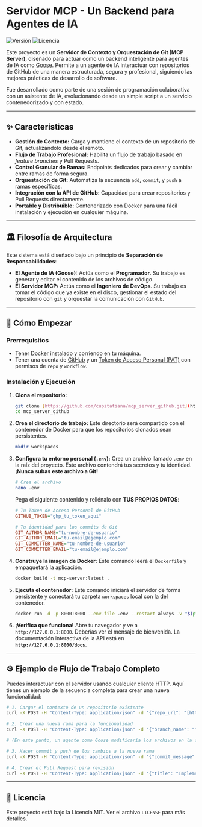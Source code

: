 # Servidor MCP - Un Backend para Agentes de IA
![Versión](https://img.shields.io/badge/version-4.0%20(Portable)-blue) ![Licencia](https://img.shields.io/badge/license-MIT-green)

Este proyecto es un **Servidor de Contexto y Orquestación de Git (MCP Server)**, diseñado para actuar como un backend inteligente para agentes de IA como [Goose](https://github.com/block/goose). Permite a un agente de IA interactuar con repositorios de GitHub de una manera estructurada, segura y profesional, siguiendo las mejores prácticas de desarrollo de software.

Fue desarrollado como parte de una sesión de programación colaborativa con un asistente de IA, evolucionando desde un simple script a un servicio contenedorizado y con estado.

---
## ✨ Características

* **Gestión de Contexto:** Carga y mantiene el contexto de un repositorio de Git, actualizándolo desde el remoto.
* **Flujo de Trabajo Profesional:** Habilita un flujo de trabajo basado en *feature branches* y Pull Requests.
* **Control Granular de Ramas:** Endpoints dedicados para crear y cambiar entre ramas de forma segura.
* **Orquestación de Git:** Automatiza la secuencia `add`, `commit`, y `push` a ramas específicas.
* **Integración con la API de GitHub:** Capacidad para crear repositorios y Pull Requests directamente.
* **Portable y Distribuible:** Contenerizado con Docker para una fácil instalación y ejecución en cualquier máquina.

---
## 🏛️ Filosofía de Arquitectura

Este sistema está diseñado bajo un principio de **Separación de Responsabilidades**:

* **El Agente de IA (Goose):** Actúa como el **Programador**. Su trabajo es generar y editar el contenido de los archivos de código.
* **El Servidor MCP:** Actúa como el **Ingeniero de DevOps**. Su trabajo es tomar el código que ya existe en el disco, gestionar el estado del repositorio con `git` y orquestar la comunicación con `GitHub`.

---
## 🚀 Cómo Empezar

### Prerrequisitos
* Tener [Docker](https://www.docker.com/get-started/) instalado y corriendo en tu máquina.
* Tener una cuenta de [GitHub](https://github.com/) y un [Token de Acceso Personal (PAT)](https://github.com/settings/tokens) con permisos de `repo` y `workflow`.

### Instalación y Ejecución

1.  **Clona el repositorio:**
    ```bash
    git clone [https://github.com/cupitatiana/mcp_server_github.git](https://github.com/cupitatiana/mcp_server_github.git)
    cd mcp_server_github
    ```

2.  **Crea el directorio de trabajo:**
    Este directorio será compartido con el contenedor de Docker para que los repositorios clonados sean persistentes.
    ```bash
    mkdir workspaces
    ```

3.  **Configura tu entorno personal (`.env`):**
    Crea un archivo llamado `.env` en la raíz del proyecto. Este archivo contendrá tus secretos y tu identidad. **¡Nunca subas este archivo a Git!**
    ```bash
    # Crea el archivo
    nano .env
    ```
    Pega el siguiente contenido y rellénalo con **TUS PROPIOS DATOS**:
    ```ini
    # Tu Token de Acceso Personal de GitHub
    GITHUB_TOKEN="ghp_tu_token_aqui"

    # Tu identidad para los commits de Git
    GIT_AUTHOR_NAME="tu-nombre-de-usuario"
    GIT_AUTHOR_EMAIL="tu-email@ejemplo.com"
    GIT_COMMITTER_NAME="tu-nombre-de-usuario"
    GIT_COMMITTER_EMAIL="tu-email@ejemplo.com"
    ```

4.  **Construye la imagen de Docker:**
    Este comando leerá el `Dockerfile` y empaquetará la aplicación.
    ```bash
    docker build -t mcp-server:latest .
    ```

5.  **Ejecuta el contenedor:**
    Este comando iniciará el servidor de forma persistente y conectará tu carpeta `workspaces` local con la del contenedor.
    ```bash
    docker run -d -p 8000:8000 --env-file .env --restart always -v "$(pwd)/workspaces":/app/workspaces --name mcp-server-container mcp-server:latest
    ```

6.  **¡Verifica que funciona!**
    Abre tu navegador y ve a `http://127.0.0.1:8000`. Deberías ver el mensaje de bienvenida. La documentación interactiva de la API está en **`http://127.0.0.1:8000/docs`**.

---
## ⚙️ Ejemplo de Flujo de Trabajo Completo

Puedes interactuar con el servidor usando cualquier cliente HTTP. Aquí tienes un ejemplo de la secuencia completa para crear una nueva funcionalidad:

```bash
# 1. Cargar el contexto de un repositorio existente
curl -X POST -H "Content-Type: application/json" -d '{"repo_url": "[https://github.com/cupitatiana/gooseAiTest](https://github.com/cupitatiana/gooseAiTest)"}' [http://127.0.0.1:8000/context/load_github_repo](http://127.0.0.1:8000/context/load_github_repo)

# 2. Crear una nueva rama para la funcionalidad
curl -X POST -H "Content-Type: application/json" -d '{"branch_name": "feat/add-new-feature"}' [http://127.0.0.1:8000/actions/create_and_switch_branch](http://127.0.0.1:8000/actions/create_and_switch_branch)

# (En este punto, un agente como Goose modificaría los archivos en la carpeta workspaces/gooseAiTest)

# 3. Hacer commit y push de los cambios a la nueva rama
curl -X POST -H "Content-Type: application/json" -d '{"commit_message": "feat: Implement the new feature"}' [http://127.0.0.1:8000/actions/commit_and_push_to_branch](http://127.0.0.1:8000/actions/commit_and_push_to_branch)

# 4. Crear el Pull Request para revisión
curl -X POST -H "Content-Type: application/json" -d '{"title": "Implement New Feature", "body": "Este PR añade la nueva funcionalidad Z.", "head_branch": "feat/add-new-feature"}' [http://127.0.0.1:8000/actions/create_pull_request](http://127.0.0.1:8000/actions/create_pull_request)
```

---
## 📜 Licencia

Este proyecto está bajo la Licencia MIT. Ver el archivo `LICENSE` para más detalles.